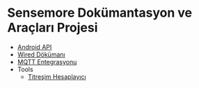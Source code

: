 # Sensemore Dokümantasyon ve Araçları Projesi

- [Android API](tr/android_api.md)
- [Wired Dökümanı](tr/wired.md)
- [MQTT Entegrasyonu](tr/mqtt_integration.md)
- Tools
  -  [Titreşim Hesaplayıcı](tr/vibration_calculator.md)